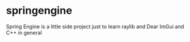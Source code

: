 # springengine

Spring Engine is a little side project just to learn raylib and Dear ImGui and C++ in general
